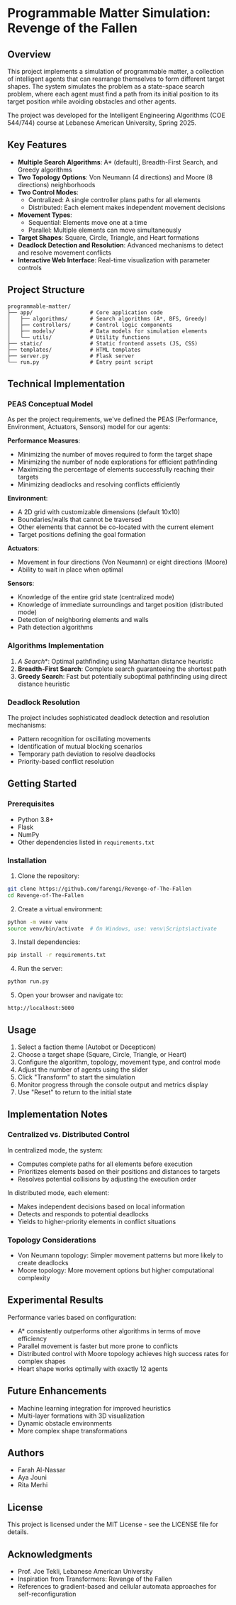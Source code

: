 # Programmable Matter Simulation: Revenge of the Fallen

## Overview

This project implements a simulation of programmable matter, a collection of intelligent agents that can rearrange themselves to form different target shapes. The system simulates the problem as a state-space search problem, where each agent must find a path from its initial position to its target position while avoiding obstacles and other agents.

The project was developed for the Intelligent Engineering Algorithms (COE 544/744) course at Lebanese American University, Spring 2025.

## Key Features

- **Multiple Search Algorithms**: A* (default), Breadth-First Search, and Greedy algorithms
- **Two Topology Options**: Von Neumann (4 directions) and Moore (8 directions) neighborhoods
- **Two Control Modes**: 
  - Centralized: A single controller plans paths for all elements
  - Distributed: Each element makes independent movement decisions
- **Movement Types**:
  - Sequential: Elements move one at a time
  - Parallel: Multiple elements can move simultaneously
- **Target Shapes**: Square, Circle, Triangle, and Heart formations
- **Deadlock Detection and Resolution**: Advanced mechanisms to detect and resolve movement conflicts
- **Interactive Web Interface**: Real-time visualization with parameter controls

## Project Structure

```
programmable-matter/
├── app/                  # Core application code
│   ├── algorithms/       # Search algorithms (A*, BFS, Greedy)
│   ├── controllers/      # Control logic components
│   ├── models/           # Data models for simulation elements
│   └── utils/            # Utility functions
├── static/               # Static frontend assets (JS, CSS)
├── templates/            # HTML templates
├── server.py             # Flask server
└── run.py                # Entry point script
```

## Technical Implementation

### PEAS Conceptual Model

As per the project requirements, we've defined the PEAS (Performance, Environment, Actuators, Sensors) model for our agents:

**Performance Measures**:
- Minimizing the number of moves required to form the target shape
- Minimizing the number of node explorations for efficient pathfinding
- Maximizing the percentage of elements successfully reaching their targets
- Minimizing deadlocks and resolving conflicts efficiently

**Environment**:
- A 2D grid with customizable dimensions (default 10x10)
- Boundaries/walls that cannot be traversed
- Other elements that cannot be co-located with the current element
- Target positions defining the goal formation

**Actuators**:
- Movement in four directions (Von Neumann) or eight directions (Moore)
- Ability to wait in place when optimal

**Sensors**:
- Knowledge of the entire grid state (centralized mode)
- Knowledge of immediate surroundings and target position (distributed mode)
- Detection of neighboring elements and walls
- Path detection algorithms

### Algorithms Implementation

1. **A* Search**: Optimal pathfinding using Manhattan distance heuristic
2. **Breadth-First Search**: Complete search guaranteeing the shortest path
3. **Greedy Search**: Fast but potentially suboptimal pathfinding using direct distance heuristic

### Deadlock Resolution

The project includes sophisticated deadlock detection and resolution mechanisms:
- Pattern recognition for oscillating movements
- Identification of mutual blocking scenarios
- Temporary path deviation to resolve deadlocks
- Priority-based conflict resolution

## Getting Started

### Prerequisites

- Python 3.8+
- Flask
- NumPy
- Other dependencies listed in `requirements.txt`

### Installation

1. Clone the repository:
```bash
git clone https://github.com/farengi/Revenge-of-The-Fallen
cd Revenge-of-The-Fallen
```

2. Create a virtual environment:
```bash
python -m venv venv
source venv/bin/activate  # On Windows, use: venv\Scripts\activate
```

3. Install dependencies:
```bash
pip install -r requirements.txt
```

4. Run the server:
```bash
python run.py
```

5. Open your browser and navigate to:
```
http://localhost:5000
```

## Usage

1. Select a faction theme (Autobot or Decepticon)
2. Choose a target shape (Square, Circle, Triangle, or Heart)
3. Configure the algorithm, topology, movement type, and control mode
4. Adjust the number of agents using the slider
5. Click "Transform" to start the simulation
6. Monitor progress through the console output and metrics display
7. Use "Reset" to return to the initial state

## Implementation Notes

### Centralized vs. Distributed Control

In centralized mode, the system:
- Computes complete paths for all elements before execution
- Prioritizes elements based on their positions and distances to targets
- Resolves potential collisions by adjusting the execution order

In distributed mode, each element:
- Makes independent decisions based on local information
- Detects and responds to potential deadlocks
- Yields to higher-priority elements in conflict situations

### Topology Considerations

- Von Neumann topology: Simpler movement patterns but more likely to create deadlocks
- Moore topology: More movement options but higher computational complexity

## Experimental Results

Performance varies based on configuration:
- A* consistently outperforms other algorithms in terms of move efficiency
- Parallel movement is faster but more prone to conflicts
- Distributed control with Moore topology achieves high success rates for complex shapes
- Heart shape works optimally with exactly 12 agents

## Future Enhancements

- Machine learning integration for improved heuristics
- Multi-layer formations with 3D visualization
- Dynamic obstacle environments
- More complex shape transformations

## Authors

- Farah Al-Nassar
- Aya Jouni
- Rita Merhi

## License

This project is licensed under the MIT License - see the LICENSE file for details.

## Acknowledgments

- Prof. Joe Tekli, Lebanese American University
- Inspiration from Transformers: Revenge of the Fallen
- References to gradient-based and cellular automata approaches for self-reconfiguration
